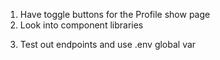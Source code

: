 1. Have toggle buttons for the Profile show page
2. Look into component libraries 


<!-- 1. Get pictures to render
2. Create challenge Show page with Tasks and Task Challenges  -->
<!-- 3. Create UserChallenge -->

<!-- 1. Get Android emulator  -->
<!-- 2. Fetch data with these -->
3. Test out endpoints and use .env global var
<!-- 4. Finalize post request for UTC -->